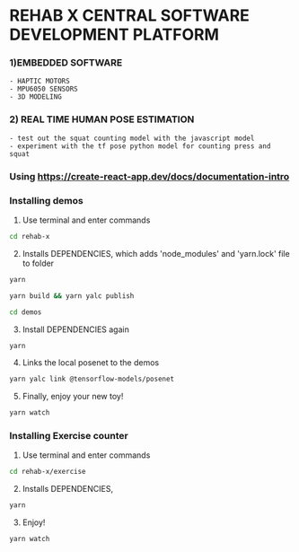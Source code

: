 # REHAB X CENTRAL SOFTWARE DEVELOPMENT PLATFORM 
###  1)EMBEDDED SOFTWARE  
    - HAPTIC MOTORS
    - MPU6050 SENSORS 
    - 3D MODELING
###  2) REAL TIME HUMAN POSE ESTIMATION 
    - test out the squat counting model with the javascript model
    - experiment with the tf pose python model for counting press and squat
  
### Using https://create-react-app.dev/docs/documentation-intro
  
### Installing demos

1. Use terminal and enter commands
```sh
cd rehab-x
```
2. Installs DEPENDENCIES, which adds 'node_modules' and 'yarn.lock' file to folder
```sh
yarn
```
```sh
yarn build && yarn yalc publish
```
```sh
cd demos
```
3. Install DEPENDENCIES again
```sh
yarn
```
4. Links the local posenet to the demos
```sh
yarn yalc link @tensorflow-models/posenet
```
5. Finally, enjoy your new toy!
```sh
yarn watch
```
### Installing Exercise counter

1. Use terminal and enter commands
```sh
cd rehab-x/exercise
```
2. Installs DEPENDENCIES,
```sh
yarn
```
3. Enjoy!
```sh
yarn watch
```
